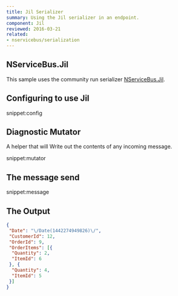 ```yaml
---
title: Jil Serializer
summary: Using the Jil serializer in an endpoint.
component: Jil
reviewed: 2016-03-21
related:
- nservicebus/serialization
---
```


## NServiceBus.Jil

This sample uses the community run serializer [NServiceBus.Jil](https://github.com/SimonCropp/NServiceBus.Jil).


## Configuring to use Jil

snippet:config


## Diagnostic Mutator

A helper that will Write out the contents of any incoming message.

snippet:mutator


## The message send

snippet:message
 

## The Output

```json
{
 "Date": "\/Date(1442274949826)\/",
 "CustomerId": 12,
 "OrderId": 9,
 "OrderItems": [{
  "Quantity": 2,
  "ItemId": 6
 }, {
  "Quantity": 4,
  "ItemId": 5
 }]
}
```